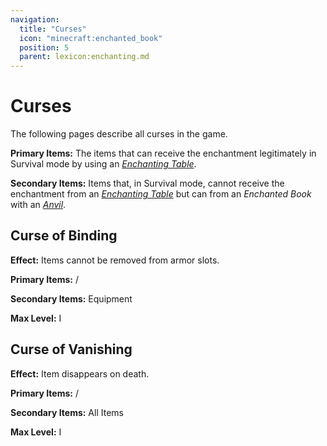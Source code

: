 ```yaml
---
navigation:
  title: "Curses"
  icon: "minecraft:enchanted_book"
  position: 5
  parent: lexicon:enchanting.md
---
```


# Curses

The following pages describe all curses in the game. 

__Primary Items:__ The items that can receive the enchantment legitimately in Survival mode by using an [*Enchanting Table*](../useables/enchanting_table.md).  

__Secondary Items:__ Items that, in Survival mode, cannot receive the enchantment from an [*Enchanting Table*](../useables/enchanting_table.md) but can from an *Enchanted Book* with an [*Anvil*](../useables/anvil.md).

## Curse of Binding

__Effect:__ 
Items cannot be removed from armor slots.  

__Primary Items:__ /  

__Secondary Items:__ Equipment 

__Max Level:__ I 

## Curse of Vanishing

__Effect:__ 
Item disappears on death.  

__Primary Items:__ /  

__Secondary Items:__ All Items 

__Max Level:__ I 

